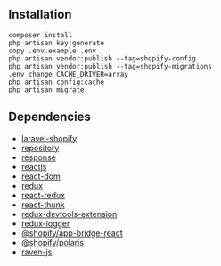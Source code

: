 ## Installation
```
composer install
php artisan key:generate
copy .env.example .env
php artisan vendor:publish --tag=shopify-config
php artisan vendor:publish --tag=shopify-migrations
.env change CACHE_DRIVER=array
php artisan config:cache
php artisan migrate
```
## Dependencies
- [laravel-shopify](https://github.com/osiset/laravel-shopify)
- [repository](https://github.com/lekhang2512/repository)
- [response](https://github.com/lekhang2512/response)
- [reactjs](https://github.com/facebook/react)
- [react-dom](https://github.com/facebook/react/tree/master/packages/react-dom)
- [redux](https://github.com/reduxjs/redux)
- [react-redux](https://github.com/reduxjs/react-redux)
- [react-thunk](https://www.npmjs.com/package/redux-thunk)
- [redux-devtools-extension](https://www.npmjs.com/package/redux-devtools-extension)
- [redux-logger](https://www.npmjs.com/package/redux-logger)
- [@shopify/app-bridge-react](https://www.npmjs.com/package/@shopify/app-bridge-react)
- [@shopify/polaris](https://www.npmjs.com/package/@shopify/polaris)
- [raven-js](https://www.npmjs.com/package/raven-js)
